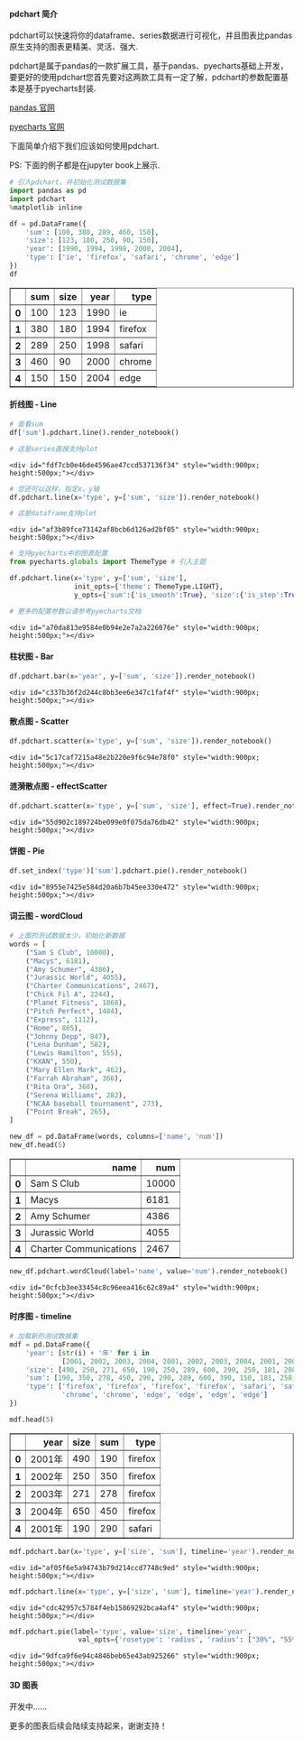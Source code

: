 
#### pdchart 简介
pdchart可以快速将你的dataframe、series数据进行可视化，并且图表比pandas原生支持的图表更精美、灵活、强大.

pdchart是属于pandas的一款扩展工具，基于pandas、pyecharts基础上开发，要更好的使用pdchart您首先要对这两款工具有一定了解，pdchart的参数配置基本是基于pyecharts封装.

[pandas 官网](http://pandas.pydata.org/)

[pyecharts 官网](https://pyecharts.org/#/zh-cn/intro)

下面简单介绍下我们应该如何使用pdchart.

PS: 下面的例子都是在jupyter book上展示.


```python
# 引入pdchart、并初始化测试数据集
import pandas as pd
import pdchart
%matplotlib inline

df = pd.DataFrame({
    'sum': [100, 380, 289, 460, 150],
    'size': [123, 180, 250, 90, 150],
    'year': [1990, 1994, 1998, 2000, 2004],
    'type': ['ie', 'firefox', 'safari', 'chrome', 'edge']
})
df
```




<div>
<style scoped>
    .dataframe tbody tr th:only-of-type {
        vertical-align: middle;
    }

    .dataframe tbody tr th {
        vertical-align: top;
    }

    .dataframe thead th {
        text-align: right;
    }
</style>
<table border="1" class="dataframe">
  <thead>
    <tr style="text-align: right;">
      <th></th>
      <th>sum</th>
      <th>size</th>
      <th>year</th>
      <th>type</th>
    </tr>
  </thead>
  <tbody>
    <tr>
      <th>0</th>
      <td>100</td>
      <td>123</td>
      <td>1990</td>
      <td>ie</td>
    </tr>
    <tr>
      <th>1</th>
      <td>380</td>
      <td>180</td>
      <td>1994</td>
      <td>firefox</td>
    </tr>
    <tr>
      <th>2</th>
      <td>289</td>
      <td>250</td>
      <td>1998</td>
      <td>safari</td>
    </tr>
    <tr>
      <th>3</th>
      <td>460</td>
      <td>90</td>
      <td>2000</td>
      <td>chrome</td>
    </tr>
    <tr>
      <th>4</th>
      <td>150</td>
      <td>150</td>
      <td>2004</td>
      <td>edge</td>
    </tr>
  </tbody>
</table>
</div>



#### 折线图 - Line


```python
# 查看sum
df['sum'].pdchart.line().render_notebook()

# 这是series直接支持plot
```




<script>
    require.config({
        paths: {
            'echarts':'https://assets.pyecharts.org/assets/echarts.min'
        }
    });
</script>

    <div id="fdf7cb0e46de4596ae47ccd537136f34" style="width:900px; height:500px;"></div>


<script>
    require(['echarts'], function(echarts) {
        var chart_fdf7cb0e46de4596ae47ccd537136f34 = echarts.init(
            document.getElementById('fdf7cb0e46de4596ae47ccd537136f34'), 'white', {renderer: 'canvas'});
        var option_fdf7cb0e46de4596ae47ccd537136f34 = {
    "color": [
        "#c23531",
        "#2f4554",
        "#61a0a8",
        "#d48265",
        "#749f83",
        "#ca8622",
        "#bda29a",
        "#6e7074",
        "#546570",
        "#c4ccd3",
        "#f05b72",
        "#ef5b9c",
        "#f47920",
        "#905a3d",
        "#fab27b",
        "#2a5caa",
        "#444693",
        "#726930",
        "#b2d235",
        "#6d8346",
        "#ac6767",
        "#1d953f",
        "#6950a1",
        "#918597"
    ],
    "series": [
        {
            "type": "line",
            "name": "sum",
            "symbolSize": 4,
            "showSymbol": true,
            "smooth": false,
            "step": false,
            "data": [
                [
                    "0",
                    100
                ],
                [
                    "1",
                    380
                ],
                [
                    "2",
                    289
                ],
                [
                    "3",
                    460
                ],
                [
                    "4",
                    150
                ]
            ],
            "label": {
                "show": true,
                "position": "top",
                "margin": 8,
                "fontSize": 12
            },
            "lineStyle": {
                "width": 1,
                "opacity": 1,
                "curveness": 0,
                "type": "solid"
            },
            "areaStyle": {
                "opacity": 0
            }
        }
    ],
    "legend": [
        {
            "data": [
                "sum"
            ],
            "selected": {
                "sum": true
            },
            "show": true
        }
    ],
    "tooltip": {
        "show": true,
        "trigger": "item",
        "triggerOn": "mousemove|click",
        "axisPointer": {
            "type": "line"
        },
        "textStyle": {
            "fontSize": 14
        },
        "borderWidth": 0
    },
    "yAxis": [
        {
            "show": true,
            "scale": false,
            "nameLocation": "end",
            "nameGap": 15,
            "gridIndex": 0,
            "inverse": false,
            "offset": 0,
            "splitNumber": 5,
            "minInterval": 0,
            "splitLine": {
                "show": false,
                "lineStyle": {
                    "width": 1,
                    "opacity": 1,
                    "curveness": 0,
                    "type": "solid"
                }
            }
        }
    ],
    "xAxis": [
        {
            "show": true,
            "scale": false,
            "nameLocation": "end",
            "nameGap": 15,
            "gridIndex": 0,
            "inverse": false,
            "offset": 0,
            "splitNumber": 5,
            "minInterval": 0,
            "splitLine": {
                "show": false,
                "lineStyle": {
                    "width": 1,
                    "opacity": 1,
                    "curveness": 0,
                    "type": "solid"
                }
            },
            "data": [
                "0",
                "1",
                "2",
                "3",
                "4"
            ]
        }
    ],
    "title": {
        "text": "Line"
    },
    "toolbox": {
        "show": true,
        "orient": "horizontal",
        "itemSize": 15,
        "itemGap": 10,
        "left": "80%",
        "feature": {
            "saveAsImage": {
                "show": true,
                "title": "save as image",
                "type": "png"
            },
            "restore": {
                "show": true,
                "title": "restore"
            },
            "dataView": {
                "show": true,
                "title": "data view",
                "readOnly": false
            },
            "dataZoom": {
                "show": true,
                "title": {
                    "zoom": "data zoom",
                    "back": "data zoom restore"
                }
            }
        }
    }
};
        chart_fdf7cb0e46de4596ae47ccd537136f34.setOption(option_fdf7cb0e46de4596ae47ccd537136f34);
    });
</script>





```python
# 您还可以这样，指定x、y轴
df.pdchart.line(x='type', y=['sum', 'size']).render_notebook()

# 这是dataframe支持plot
```




<script>
    require.config({
        paths: {
            'echarts':'https://assets.pyecharts.org/assets/echarts.min'
        }
    });
</script>

    <div id="af3b89fce73142af8bcb6d126ad2bf05" style="width:900px; height:500px;"></div>


<script>
    require(['echarts'], function(echarts) {
        var chart_af3b89fce73142af8bcb6d126ad2bf05 = echarts.init(
            document.getElementById('af3b89fce73142af8bcb6d126ad2bf05'), 'white', {renderer: 'canvas'});
        var option_af3b89fce73142af8bcb6d126ad2bf05 = {
    "color": [
        "#c23531",
        "#2f4554",
        "#61a0a8",
        "#d48265",
        "#749f83",
        "#ca8622",
        "#bda29a",
        "#6e7074",
        "#546570",
        "#c4ccd3",
        "#f05b72",
        "#ef5b9c",
        "#f47920",
        "#905a3d",
        "#fab27b",
        "#2a5caa",
        "#444693",
        "#726930",
        "#b2d235",
        "#6d8346",
        "#ac6767",
        "#1d953f",
        "#6950a1",
        "#918597"
    ],
    "series": [
        {
            "type": "line",
            "name": "sum",
            "symbolSize": 4,
            "showSymbol": true,
            "smooth": false,
            "step": false,
            "data": [
                [
                    "ie",
                    100
                ],
                [
                    "firefox",
                    380
                ],
                [
                    "safari",
                    289
                ],
                [
                    "chrome",
                    460
                ],
                [
                    "edge",
                    150
                ]
            ],
            "label": {
                "show": true,
                "position": "top",
                "margin": 8,
                "fontSize": 12
            },
            "lineStyle": {
                "width": 1,
                "opacity": 1,
                "curveness": 0,
                "type": "solid"
            },
            "areaStyle": {
                "opacity": 0
            }
        },
        {
            "type": "line",
            "name": "size",
            "symbolSize": 4,
            "showSymbol": true,
            "smooth": false,
            "step": false,
            "data": [
                [
                    "ie",
                    123
                ],
                [
                    "firefox",
                    180
                ],
                [
                    "safari",
                    250
                ],
                [
                    "chrome",
                    90
                ],
                [
                    "edge",
                    150
                ]
            ],
            "label": {
                "show": true,
                "position": "top",
                "margin": 8,
                "fontSize": 12
            },
            "lineStyle": {
                "width": 1,
                "opacity": 1,
                "curveness": 0,
                "type": "solid"
            },
            "areaStyle": {
                "opacity": 0
            }
        }
    ],
    "legend": [
        {
            "data": [
                "sum",
                "size"
            ],
            "selected": {
                "sum": true,
                "size": true
            },
            "show": true
        }
    ],
    "tooltip": {
        "show": true,
        "trigger": "item",
        "triggerOn": "mousemove|click",
        "axisPointer": {
            "type": "line"
        },
        "textStyle": {
            "fontSize": 14
        },
        "borderWidth": 0
    },
    "yAxis": [
        {
            "show": true,
            "scale": false,
            "nameLocation": "end",
            "nameGap": 15,
            "gridIndex": 0,
            "inverse": false,
            "offset": 0,
            "splitNumber": 5,
            "minInterval": 0,
            "splitLine": {
                "show": false,
                "lineStyle": {
                    "width": 1,
                    "opacity": 1,
                    "curveness": 0,
                    "type": "solid"
                }
            }
        }
    ],
    "xAxis": [
        {
            "show": true,
            "scale": false,
            "nameLocation": "end",
            "nameGap": 15,
            "gridIndex": 0,
            "inverse": false,
            "offset": 0,
            "splitNumber": 5,
            "minInterval": 0,
            "splitLine": {
                "show": false,
                "lineStyle": {
                    "width": 1,
                    "opacity": 1,
                    "curveness": 0,
                    "type": "solid"
                }
            },
            "data": [
                "ie",
                "firefox",
                "safari",
                "chrome",
                "edge"
            ]
        }
    ],
    "title": {
        "text": "Line"
    },
    "toolbox": {
        "show": true,
        "orient": "horizontal",
        "itemSize": 15,
        "itemGap": 10,
        "left": "80%",
        "feature": {
            "saveAsImage": {
                "show": true,
                "title": "save as image",
                "type": "png"
            },
            "restore": {
                "show": true,
                "title": "restore"
            },
            "dataView": {
                "show": true,
                "title": "data view",
                "readOnly": false
            },
            "dataZoom": {
                "show": true,
                "title": {
                    "zoom": "data zoom",
                    "back": "data zoom restore"
                }
            }
        }
    }
};
        chart_af3b89fce73142af8bcb6d126ad2bf05.setOption(option_af3b89fce73142af8bcb6d126ad2bf05);
    });
</script>





```python
# 支持pyecharts中的图表配置
from pyecharts.globals import ThemeType # 引入主题

df.pdchart.line(x='type', y=['sum', 'size'], 
                init_opts={'theme': ThemeType.LIGHT},
                y_opts={'sum':{'is_smooth':True}, 'size':{'is_step':True}}).render_notebook()

# 更多的配置参数以请参考pyecharts文档
```




<script>
    require.config({
        paths: {
            'echarts':'https://assets.pyecharts.org/assets/echarts.min'
        }
    });
</script>

    <div id="a70da813e9584e0b94e2e7a2a226076e" style="width:900px; height:500px;"></div>


<script>
    require(['echarts'], function(echarts) {
        var chart_a70da813e9584e0b94e2e7a2a226076e = echarts.init(
            document.getElementById('a70da813e9584e0b94e2e7a2a226076e'), 'light', {renderer: 'canvas'});
        var option_a70da813e9584e0b94e2e7a2a226076e = {
    "series": [
        {
            "type": "line",
            "name": "sum",
            "symbolSize": 4,
            "showSymbol": true,
            "smooth": true,
            "step": false,
            "data": [
                [
                    "ie",
                    100
                ],
                [
                    "firefox",
                    380
                ],
                [
                    "safari",
                    289
                ],
                [
                    "chrome",
                    460
                ],
                [
                    "edge",
                    150
                ]
            ],
            "label": {
                "show": true,
                "position": "top",
                "margin": 8,
                "fontSize": 12
            },
            "lineStyle": {
                "width": 1,
                "opacity": 1,
                "curveness": 0,
                "type": "solid"
            },
            "areaStyle": {
                "opacity": 0
            }
        },
        {
            "type": "line",
            "name": "size",
            "symbolSize": 4,
            "showSymbol": true,
            "smooth": false,
            "step": true,
            "data": [
                [
                    "ie",
                    123
                ],
                [
                    "firefox",
                    180
                ],
                [
                    "safari",
                    250
                ],
                [
                    "chrome",
                    90
                ],
                [
                    "edge",
                    150
                ]
            ],
            "label": {
                "show": true,
                "position": "top",
                "margin": 8,
                "fontSize": 12
            },
            "lineStyle": {
                "width": 1,
                "opacity": 1,
                "curveness": 0,
                "type": "solid"
            },
            "areaStyle": {
                "opacity": 0
            }
        }
    ],
    "legend": [
        {
            "data": [
                "sum",
                "size"
            ],
            "selected": {
                "sum": true,
                "size": true
            },
            "show": true
        }
    ],
    "tooltip": {
        "show": true,
        "trigger": "item",
        "triggerOn": "mousemove|click",
        "axisPointer": {
            "type": "line"
        },
        "textStyle": {
            "fontSize": 14
        },
        "borderWidth": 0
    },
    "yAxis": [
        {
            "show": true,
            "scale": false,
            "nameLocation": "end",
            "nameGap": 15,
            "gridIndex": 0,
            "inverse": false,
            "offset": 0,
            "splitNumber": 5,
            "minInterval": 0,
            "splitLine": {
                "show": false,
                "lineStyle": {
                    "width": 1,
                    "opacity": 1,
                    "curveness": 0,
                    "type": "solid"
                }
            }
        }
    ],
    "xAxis": [
        {
            "show": true,
            "scale": false,
            "nameLocation": "end",
            "nameGap": 15,
            "gridIndex": 0,
            "inverse": false,
            "offset": 0,
            "splitNumber": 5,
            "minInterval": 0,
            "splitLine": {
                "show": false,
                "lineStyle": {
                    "width": 1,
                    "opacity": 1,
                    "curveness": 0,
                    "type": "solid"
                }
            },
            "data": [
                "ie",
                "firefox",
                "safari",
                "chrome",
                "edge"
            ]
        }
    ],
    "title": {
        "text": "Line"
    },
    "toolbox": {
        "show": true,
        "orient": "horizontal",
        "itemSize": 15,
        "itemGap": 10,
        "left": "80%",
        "feature": {
            "saveAsImage": {
                "show": true,
                "title": "save as image",
                "type": "png"
            },
            "restore": {
                "show": true,
                "title": "restore"
            },
            "dataView": {
                "show": true,
                "title": "data view",
                "readOnly": false
            },
            "dataZoom": {
                "show": true,
                "title": {
                    "zoom": "data zoom",
                    "back": "data zoom restore"
                }
            }
        }
    }
};
        chart_a70da813e9584e0b94e2e7a2a226076e.setOption(option_a70da813e9584e0b94e2e7a2a226076e);
    });
</script>




#### 柱状图 - Bar


```python
df.pdchart.bar(x='year', y=['sum', 'size']).render_notebook()
```




<script>
    require.config({
        paths: {
            'echarts':'https://assets.pyecharts.org/assets/echarts.min'
        }
    });
</script>

    <div id="c337b36f2d244c8bb3ee6e347c1faf4f" style="width:900px; height:500px;"></div>


<script>
    require(['echarts'], function(echarts) {
        var chart_c337b36f2d244c8bb3ee6e347c1faf4f = echarts.init(
            document.getElementById('c337b36f2d244c8bb3ee6e347c1faf4f'), 'white', {renderer: 'canvas'});
        var option_c337b36f2d244c8bb3ee6e347c1faf4f = {
    "color": [
        "#c23531",
        "#2f4554",
        "#61a0a8",
        "#d48265",
        "#749f83",
        "#ca8622",
        "#bda29a",
        "#6e7074",
        "#546570",
        "#c4ccd3",
        "#f05b72",
        "#ef5b9c",
        "#f47920",
        "#905a3d",
        "#fab27b",
        "#2a5caa",
        "#444693",
        "#726930",
        "#b2d235",
        "#6d8346",
        "#ac6767",
        "#1d953f",
        "#6950a1",
        "#918597"
    ],
    "series": [
        {
            "type": "bar",
            "name": "sum",
            "data": [
                100,
                380,
                289,
                460,
                150
            ],
            "barCategoryGap": "20%",
            "label": {
                "show": true,
                "position": "top",
                "margin": 8,
                "fontSize": 12
            }
        },
        {
            "type": "bar",
            "name": "size",
            "data": [
                123,
                180,
                250,
                90,
                150
            ],
            "barCategoryGap": "20%",
            "label": {
                "show": true,
                "position": "top",
                "margin": 8,
                "fontSize": 12
            }
        }
    ],
    "legend": [
        {
            "data": [
                "sum",
                "size"
            ],
            "selected": {
                "sum": true,
                "size": true
            },
            "show": true
        }
    ],
    "tooltip": {
        "show": true,
        "trigger": "item",
        "triggerOn": "mousemove|click",
        "axisPointer": {
            "type": "line"
        },
        "textStyle": {
            "fontSize": 14
        },
        "borderWidth": 0
    },
    "yAxis": [
        {
            "show": true,
            "scale": false,
            "nameLocation": "end",
            "nameGap": 15,
            "gridIndex": 0,
            "inverse": false,
            "offset": 0,
            "splitNumber": 5,
            "minInterval": 0,
            "splitLine": {
                "show": false,
                "lineStyle": {
                    "width": 1,
                    "opacity": 1,
                    "curveness": 0,
                    "type": "solid"
                }
            }
        }
    ],
    "xAxis": [
        {
            "show": true,
            "scale": false,
            "nameLocation": "end",
            "nameGap": 15,
            "gridIndex": 0,
            "inverse": false,
            "offset": 0,
            "splitNumber": 5,
            "minInterval": 0,
            "splitLine": {
                "show": false,
                "lineStyle": {
                    "width": 1,
                    "opacity": 1,
                    "curveness": 0,
                    "type": "solid"
                }
            },
            "data": [
                1990,
                1994,
                1998,
                2000,
                2004
            ]
        }
    ],
    "title": {
        "text": "Bar"
    },
    "toolbox": {
        "show": true,
        "orient": "horizontal",
        "itemSize": 15,
        "itemGap": 10,
        "left": "80%",
        "feature": {
            "saveAsImage": {
                "show": true,
                "title": "save as image",
                "type": "png"
            },
            "restore": {
                "show": true,
                "title": "restore"
            },
            "dataView": {
                "show": true,
                "title": "data view",
                "readOnly": false
            },
            "dataZoom": {
                "show": true,
                "title": {
                    "zoom": "data zoom",
                    "back": "data zoom restore"
                }
            }
        }
    }
};
        chart_c337b36f2d244c8bb3ee6e347c1faf4f.setOption(option_c337b36f2d244c8bb3ee6e347c1faf4f);
    });
</script>




#### 散点图 - Scatter


```python
df.pdchart.scatter(x='type', y=['sum', 'size']).render_notebook()
```




<script>
    require.config({
        paths: {
            'echarts':'https://assets.pyecharts.org/assets/echarts.min'
        }
    });
</script>

    <div id="5c17caf7215a48e2b220e9f6c94e78f0" style="width:900px; height:500px;"></div>


<script>
    require(['echarts'], function(echarts) {
        var chart_5c17caf7215a48e2b220e9f6c94e78f0 = echarts.init(
            document.getElementById('5c17caf7215a48e2b220e9f6c94e78f0'), 'white', {renderer: 'canvas'});
        var option_5c17caf7215a48e2b220e9f6c94e78f0 = {
    "color": [
        "#c23531",
        "#2f4554",
        "#61a0a8",
        "#d48265",
        "#749f83",
        "#ca8622",
        "#bda29a",
        "#6e7074",
        "#546570",
        "#c4ccd3",
        "#f05b72",
        "#ef5b9c",
        "#f47920",
        "#905a3d",
        "#fab27b",
        "#2a5caa",
        "#444693",
        "#726930",
        "#b2d235",
        "#6d8346",
        "#ac6767",
        "#1d953f",
        "#6950a1",
        "#918597"
    ],
    "series": [
        {
            "type": "scatter",
            "name": "sum",
            "symbolSize": 10,
            "data": [
                [
                    "ie",
                    100
                ],
                [
                    "firefox",
                    380
                ],
                [
                    "safari",
                    289
                ],
                [
                    "chrome",
                    460
                ],
                [
                    "edge",
                    150
                ]
            ],
            "label": {
                "show": true,
                "position": "right",
                "margin": 8,
                "fontSize": 12
            }
        },
        {
            "type": "scatter",
            "name": "size",
            "symbolSize": 10,
            "data": [
                [
                    "ie",
                    123
                ],
                [
                    "firefox",
                    180
                ],
                [
                    "safari",
                    250
                ],
                [
                    "chrome",
                    90
                ],
                [
                    "edge",
                    150
                ]
            ],
            "label": {
                "show": true,
                "position": "right",
                "margin": 8,
                "fontSize": 12
            }
        }
    ],
    "legend": [
        {
            "data": [
                "sum",
                "size"
            ],
            "selected": {
                "sum": true,
                "size": true
            },
            "show": true
        }
    ],
    "tooltip": {
        "show": true,
        "trigger": "item",
        "triggerOn": "mousemove|click",
        "axisPointer": {
            "type": "line"
        },
        "textStyle": {
            "fontSize": 14
        },
        "borderWidth": 0
    },
    "yAxis": [
        {
            "show": true,
            "scale": false,
            "nameLocation": "end",
            "nameGap": 15,
            "gridIndex": 0,
            "inverse": false,
            "offset": 0,
            "splitNumber": 5,
            "minInterval": 0,
            "splitLine": {
                "show": false,
                "lineStyle": {
                    "width": 1,
                    "opacity": 1,
                    "curveness": 0,
                    "type": "solid"
                }
            }
        }
    ],
    "xAxis": [
        {
            "show": true,
            "scale": false,
            "nameLocation": "end",
            "nameGap": 15,
            "gridIndex": 0,
            "inverse": false,
            "offset": 0,
            "splitNumber": 5,
            "minInterval": 0,
            "splitLine": {
                "show": false,
                "lineStyle": {
                    "width": 1,
                    "opacity": 1,
                    "curveness": 0,
                    "type": "solid"
                }
            },
            "data": [
                "ie",
                "firefox",
                "safari",
                "chrome",
                "edge"
            ]
        }
    ],
    "title": {
        "text": "Scatter"
    },
    "toolbox": {
        "show": true,
        "orient": "horizontal",
        "itemSize": 15,
        "itemGap": 10,
        "left": "80%",
        "feature": {
            "saveAsImage": {
                "show": true,
                "title": "save as image",
                "type": "png"
            },
            "restore": {
                "show": true,
                "title": "restore"
            },
            "dataView": {
                "show": true,
                "title": "data view",
                "readOnly": false
            },
            "dataZoom": {
                "show": true,
                "title": {
                    "zoom": "data zoom",
                    "back": "data zoom restore"
                }
            }
        }
    }
};
        chart_5c17caf7215a48e2b220e9f6c94e78f0.setOption(option_5c17caf7215a48e2b220e9f6c94e78f0);
    });
</script>




#### 涟漪散点图 - effectScatter


```python
df.pdchart.scatter(x='type', y=['sum', 'size'], effect=True).render_notebook()
```




<script>
    require.config({
        paths: {
            'echarts':'https://assets.pyecharts.org/assets/echarts.min'
        }
    });
</script>

    <div id="55d902c189724be099e0f075da76db42" style="width:900px; height:500px;"></div>


<script>
    require(['echarts'], function(echarts) {
        var chart_55d902c189724be099e0f075da76db42 = echarts.init(
            document.getElementById('55d902c189724be099e0f075da76db42'), 'white', {renderer: 'canvas'});
        var option_55d902c189724be099e0f075da76db42 = {
    "color": [
        "#c23531",
        "#2f4554",
        "#61a0a8",
        "#d48265",
        "#749f83",
        "#ca8622",
        "#bda29a",
        "#6e7074",
        "#546570",
        "#c4ccd3",
        "#f05b72",
        "#ef5b9c",
        "#f47920",
        "#905a3d",
        "#fab27b",
        "#2a5caa",
        "#444693",
        "#726930",
        "#b2d235",
        "#6d8346",
        "#ac6767",
        "#1d953f",
        "#6950a1",
        "#918597"
    ],
    "series": [
        {
            "type": "effectScatter",
            "name": "sum",
            "showEffectOn": "render",
            "rippleEffect": {
                "show": true,
                "brushType": "stroke",
                "scale": 2.5,
                "period": 4
            },
            "symbolSize": 10,
            "data": [
                [
                    "ie",
                    100
                ],
                [
                    "firefox",
                    380
                ],
                [
                    "safari",
                    289
                ],
                [
                    "chrome",
                    460
                ],
                [
                    "edge",
                    150
                ]
            ],
            "label": {
                "show": true,
                "position": "top",
                "margin": 8,
                "fontSize": 12
            }
        },
        {
            "type": "effectScatter",
            "name": "size",
            "showEffectOn": "render",
            "rippleEffect": {
                "show": true,
                "brushType": "stroke",
                "scale": 2.5,
                "period": 4
            },
            "symbolSize": 10,
            "data": [
                [
                    "ie",
                    123
                ],
                [
                    "firefox",
                    180
                ],
                [
                    "safari",
                    250
                ],
                [
                    "chrome",
                    90
                ],
                [
                    "edge",
                    150
                ]
            ],
            "label": {
                "show": true,
                "position": "top",
                "margin": 8,
                "fontSize": 12
            }
        }
    ],
    "legend": [
        {
            "data": [
                "sum",
                "size"
            ],
            "selected": {
                "sum": true,
                "size": true
            },
            "show": true
        }
    ],
    "tooltip": {
        "show": true,
        "trigger": "item",
        "triggerOn": "mousemove|click",
        "axisPointer": {
            "type": "line"
        },
        "textStyle": {
            "fontSize": 14
        },
        "borderWidth": 0
    },
    "yAxis": [
        {
            "show": true,
            "scale": false,
            "nameLocation": "end",
            "nameGap": 15,
            "gridIndex": 0,
            "inverse": false,
            "offset": 0,
            "splitNumber": 5,
            "minInterval": 0,
            "splitLine": {
                "show": false,
                "lineStyle": {
                    "width": 1,
                    "opacity": 1,
                    "curveness": 0,
                    "type": "solid"
                }
            }
        }
    ],
    "xAxis": [
        {
            "show": true,
            "scale": false,
            "nameLocation": "end",
            "nameGap": 15,
            "gridIndex": 0,
            "inverse": false,
            "offset": 0,
            "splitNumber": 5,
            "minInterval": 0,
            "splitLine": {
                "show": false,
                "lineStyle": {
                    "width": 1,
                    "opacity": 1,
                    "curveness": 0,
                    "type": "solid"
                }
            },
            "data": [
                "ie",
                "firefox",
                "safari",
                "chrome",
                "edge"
            ]
        }
    ],
    "title": {
        "text": "Effectscatter"
    },
    "toolbox": {
        "show": true,
        "orient": "horizontal",
        "itemSize": 15,
        "itemGap": 10,
        "left": "80%",
        "feature": {
            "saveAsImage": {
                "show": true,
                "title": "save as image",
                "type": "png"
            },
            "restore": {
                "show": true,
                "title": "restore"
            },
            "dataView": {
                "show": true,
                "title": "data view",
                "readOnly": false
            },
            "dataZoom": {
                "show": true,
                "title": {
                    "zoom": "data zoom",
                    "back": "data zoom restore"
                }
            }
        }
    }
};
        chart_55d902c189724be099e0f075da76db42.setOption(option_55d902c189724be099e0f075da76db42);
    });
</script>




#### 饼图 - Pie


```python
df.set_index('type')['sum'].pdchart.pie().render_notebook()
```




<script>
    require.config({
        paths: {
            'echarts':'https://assets.pyecharts.org/assets/echarts.min'
        }
    });
</script>

    <div id="8955e7425e584d20a6b7b45ee330e472" style="width:900px; height:500px;"></div>


<script>
    require(['echarts'], function(echarts) {
        var chart_8955e7425e584d20a6b7b45ee330e472 = echarts.init(
            document.getElementById('8955e7425e584d20a6b7b45ee330e472'), 'white', {renderer: 'canvas'});
        var option_8955e7425e584d20a6b7b45ee330e472 = {
    "color": [
        "#c23531",
        "#2f4554",
        "#61a0a8",
        "#d48265",
        "#749f83",
        "#ca8622",
        "#bda29a",
        "#6e7074",
        "#546570",
        "#c4ccd3",
        "#f05b72",
        "#ef5b9c",
        "#f47920",
        "#905a3d",
        "#fab27b",
        "#2a5caa",
        "#444693",
        "#726930",
        "#b2d235",
        "#6d8346",
        "#ac6767",
        "#1d953f",
        "#6950a1",
        "#918597"
    ],
    "series": [
        {
            "type": "pie",
            "clockwise": true,
            "data": [
                {
                    "name": "ie",
                    "value": 100
                },
                {
                    "name": "firefox",
                    "value": 380
                },
                {
                    "name": "safari",
                    "value": 289
                },
                {
                    "name": "chrome",
                    "value": 460
                },
                {
                    "name": "edge",
                    "value": 150
                }
            ],
            "radius": [
                "0%",
                "75%"
            ],
            "center": [
                "50%",
                "50%"
            ],
            "label": {
                "show": true,
                "position": "top",
                "margin": 8,
                "fontSize": 12
            }
        }
    ],
    "legend": [
        {
            "data": [
                "ie",
                "firefox",
                "safari",
                "chrome",
                "edge"
            ],
            "selected": {},
            "show": true
        }
    ],
    "tooltip": {
        "show": true,
        "trigger": "item",
        "triggerOn": "mousemove|click",
        "axisPointer": {
            "type": "line"
        },
        "textStyle": {
            "fontSize": 14
        },
        "borderWidth": 0
    },
    "title": {
        "text": "Pie"
    },
    "toolbox": {
        "show": true,
        "orient": "horizontal",
        "itemSize": 15,
        "itemGap": 10,
        "left": "80%",
        "feature": {
            "saveAsImage": {
                "show": true,
                "title": "save as image",
                "type": "png"
            },
            "restore": {
                "show": true,
                "title": "restore"
            },
            "dataView": {
                "show": true,
                "title": "data view",
                "readOnly": false
            },
            "dataZoom": {
                "show": true,
                "title": {
                    "zoom": "data zoom",
                    "back": "data zoom restore"
                }
            }
        }
    }
};
        chart_8955e7425e584d20a6b7b45ee330e472.setOption(option_8955e7425e584d20a6b7b45ee330e472);
    });
</script>




#### 词云图 - wordCloud


```python
# 上面的测试数据太少，初始化新数据
words = [
    ("Sam S Club", 10000),
    ("Macys", 6181),
    ("Amy Schumer", 4386),
    ("Jurassic World", 4055),
    ("Charter Communications", 2467),
    ("Chick Fil A", 2244),
    ("Planet Fitness", 1868),
    ("Pitch Perfect", 1484),
    ("Express", 1112),
    ("Home", 865),
    ("Johnny Depp", 847),
    ("Lena Dunham", 582),
    ("Lewis Hamilton", 555),
    ("KXAN", 550),
    ("Mary Ellen Mark", 462),
    ("Farrah Abraham", 366),
    ("Rita Ora", 360),
    ("Serena Williams", 282),
    ("NCAA baseball tournament", 273),
    ("Point Break", 265),
]

new_df = pd.DataFrame(words, columns=['name', 'num'])
new_df.head(5)
```




<div>
<style scoped>
    .dataframe tbody tr th:only-of-type {
        vertical-align: middle;
    }

    .dataframe tbody tr th {
        vertical-align: top;
    }

    .dataframe thead th {
        text-align: right;
    }
</style>
<table border="1" class="dataframe">
  <thead>
    <tr style="text-align: right;">
      <th></th>
      <th>name</th>
      <th>num</th>
    </tr>
  </thead>
  <tbody>
    <tr>
      <th>0</th>
      <td>Sam S Club</td>
      <td>10000</td>
    </tr>
    <tr>
      <th>1</th>
      <td>Macys</td>
      <td>6181</td>
    </tr>
    <tr>
      <th>2</th>
      <td>Amy Schumer</td>
      <td>4386</td>
    </tr>
    <tr>
      <th>3</th>
      <td>Jurassic World</td>
      <td>4055</td>
    </tr>
    <tr>
      <th>4</th>
      <td>Charter Communications</td>
      <td>2467</td>
    </tr>
  </tbody>
</table>
</div>




```python
new_df.pdchart.wordCloud(label='name', value='num').render_notebook()
```




<script>
    require.config({
        paths: {
            'echarts':'https://assets.pyecharts.org/assets/echarts.min', 'echarts-wordcloud':'https://assets.pyecharts.org/assets/echarts-wordcloud.min'
        }
    });
</script>

    <div id="0cfcb3ee33454c8c96eea416c62c89a4" style="width:900px; height:500px;"></div>


<script>
    require(['echarts', 'echarts-wordcloud'], function(echarts) {
        var chart_0cfcb3ee33454c8c96eea416c62c89a4 = echarts.init(
            document.getElementById('0cfcb3ee33454c8c96eea416c62c89a4'), 'white', {renderer: 'canvas'});
        var option_0cfcb3ee33454c8c96eea416c62c89a4 = {
    "color": [
        "#c23531",
        "#2f4554",
        "#61a0a8",
        "#d48265",
        "#749f83",
        "#ca8622",
        "#bda29a",
        "#6e7074",
        "#546570",
        "#c4ccd3",
        "#f05b72",
        "#ef5b9c",
        "#f47920",
        "#905a3d",
        "#fab27b",
        "#2a5caa",
        "#444693",
        "#726930",
        "#b2d235",
        "#6d8346",
        "#ac6767",
        "#1d953f",
        "#6950a1",
        "#918597"
    ],
    "series": [
        {
            "type": "wordCloud",
            "shape": "circle",
            "rotationRange": [
                -90,
                90
            ],
            "rotationStep": 45,
            "girdSize": 20,
            "sizeRange": [
                12,
                60
            ],
            "data": [
                {
                    "name": "Sam S Club",
                    "value": 10000,
                    "textStyle": {
                        "normal": {
                            "color": "rgb(36,148,118)"
                        }
                    }
                },
                {
                    "name": "Macys",
                    "value": 6181,
                    "textStyle": {
                        "normal": {
                            "color": "rgb(1,73,128)"
                        }
                    }
                },
                {
                    "name": "Amy Schumer",
                    "value": 4386,
                    "textStyle": {
                        "normal": {
                            "color": "rgb(124,119,57)"
                        }
                    }
                },
                {
                    "name": "Jurassic World",
                    "value": 4055,
                    "textStyle": {
                        "normal": {
                            "color": "rgb(158,97,65)"
                        }
                    }
                },
                {
                    "name": "Charter Communications",
                    "value": 2467,
                    "textStyle": {
                        "normal": {
                            "color": "rgb(71,23,154)"
                        }
                    }
                },
                {
                    "name": "Chick Fil A",
                    "value": 2244,
                    "textStyle": {
                        "normal": {
                            "color": "rgb(123,110,96)"
                        }
                    }
                },
                {
                    "name": "Planet Fitness",
                    "value": 1868,
                    "textStyle": {
                        "normal": {
                            "color": "rgb(136,41,64)"
                        }
                    }
                },
                {
                    "name": "Pitch Perfect",
                    "value": 1484,
                    "textStyle": {
                        "normal": {
                            "color": "rgb(97,58,140)"
                        }
                    }
                },
                {
                    "name": "Express",
                    "value": 1112,
                    "textStyle": {
                        "normal": {
                            "color": "rgb(16,65,136)"
                        }
                    }
                },
                {
                    "name": "Home",
                    "value": 865,
                    "textStyle": {
                        "normal": {
                            "color": "rgb(122,88,84)"
                        }
                    }
                },
                {
                    "name": "Johnny Depp",
                    "value": 847,
                    "textStyle": {
                        "normal": {
                            "color": "rgb(76,136,20)"
                        }
                    }
                },
                {
                    "name": "Lena Dunham",
                    "value": 582,
                    "textStyle": {
                        "normal": {
                            "color": "rgb(104,67,109)"
                        }
                    }
                },
                {
                    "name": "Lewis Hamilton",
                    "value": 555,
                    "textStyle": {
                        "normal": {
                            "color": "rgb(12,63,35)"
                        }
                    }
                },
                {
                    "name": "KXAN",
                    "value": 550,
                    "textStyle": {
                        "normal": {
                            "color": "rgb(44,103,147)"
                        }
                    }
                },
                {
                    "name": "Mary Ellen Mark",
                    "value": 462,
                    "textStyle": {
                        "normal": {
                            "color": "rgb(15,25,118)"
                        }
                    }
                },
                {
                    "name": "Farrah Abraham",
                    "value": 366,
                    "textStyle": {
                        "normal": {
                            "color": "rgb(97,99,7)"
                        }
                    }
                },
                {
                    "name": "Rita Ora",
                    "value": 360,
                    "textStyle": {
                        "normal": {
                            "color": "rgb(106,52,13)"
                        }
                    }
                },
                {
                    "name": "Serena Williams",
                    "value": 282,
                    "textStyle": {
                        "normal": {
                            "color": "rgb(1,52,56)"
                        }
                    }
                },
                {
                    "name": "NCAA baseball tournament",
                    "value": 273,
                    "textStyle": {
                        "normal": {
                            "color": "rgb(106,157,40)"
                        }
                    }
                },
                {
                    "name": "Point Break",
                    "value": 265,
                    "textStyle": {
                        "normal": {
                            "color": "rgb(144,69,34)"
                        }
                    }
                }
            ]
        }
    ],
    "legend": [
        {
            "data": [],
            "selected": {},
            "show": true
        }
    ],
    "tooltip": {
        "show": true,
        "trigger": "item",
        "triggerOn": "mousemove|click",
        "axisPointer": {
            "type": "line"
        },
        "textStyle": {
            "fontSize": 14
        },
        "borderWidth": 0
    },
    "title": {
        "text": "Wordcloud"
    },
    "toolbox": {
        "show": true,
        "orient": "horizontal",
        "itemSize": 15,
        "itemGap": 10,
        "left": "80%",
        "feature": {
            "saveAsImage": {
                "show": true,
                "title": "save as image",
                "type": "png"
            },
            "restore": {
                "show": true,
                "title": "restore"
            },
            "dataView": {
                "show": true,
                "title": "data view",
                "readOnly": false
            },
            "dataZoom": {
                "show": true,
                "title": {
                    "zoom": "data zoom",
                    "back": "data zoom restore"
                }
            }
        }
    }
};
        chart_0cfcb3ee33454c8c96eea416c62c89a4.setOption(option_0cfcb3ee33454c8c96eea416c62c89a4);
    });
</script>




#### 时序图 - timeline


```python
# 加载新的测试数据集
mdf = pd.DataFrame({
    'year': [str(i) + '年' for i in
             [2001, 2002, 2003, 2004, 2001, 2002, 2003, 2004, 2001, 2002, 2003, 2004, 2001, 2002, 2003, 2004]],
    'size': [490, 250, 271, 650, 190, 250, 289, 600, 290, 250, 181, 208, 190, 250, 291, 390],
    'sum': [190, 350, 278, 450, 290, 290, 289, 600, 390, 150, 181, 258, 290, 550, 391, 280],
    'type': ['firefox', 'firefox', 'firefox', 'firefox', 'safari', 'safari', 'safari', 'safari', 'chrome', 'chrome',
             'chrome', 'chrome', 'edge', 'edge', 'edge', 'edge']
})

mdf.head(5)
```




<div>
<style scoped>
    .dataframe tbody tr th:only-of-type {
        vertical-align: middle;
    }

    .dataframe tbody tr th {
        vertical-align: top;
    }

    .dataframe thead th {
        text-align: right;
    }
</style>
<table border="1" class="dataframe">
  <thead>
    <tr style="text-align: right;">
      <th></th>
      <th>year</th>
      <th>size</th>
      <th>sum</th>
      <th>type</th>
    </tr>
  </thead>
  <tbody>
    <tr>
      <th>0</th>
      <td>2001年</td>
      <td>490</td>
      <td>190</td>
      <td>firefox</td>
    </tr>
    <tr>
      <th>1</th>
      <td>2002年</td>
      <td>250</td>
      <td>350</td>
      <td>firefox</td>
    </tr>
    <tr>
      <th>2</th>
      <td>2003年</td>
      <td>271</td>
      <td>278</td>
      <td>firefox</td>
    </tr>
    <tr>
      <th>3</th>
      <td>2004年</td>
      <td>650</td>
      <td>450</td>
      <td>firefox</td>
    </tr>
    <tr>
      <th>4</th>
      <td>2001年</td>
      <td>190</td>
      <td>290</td>
      <td>safari</td>
    </tr>
  </tbody>
</table>
</div>




```python
mdf.pdchart.bar(x='type', y=['size', 'sum'], timeline='year').render_notebook()
```




<script>
    require.config({
        paths: {
            'echarts':'https://assets.pyecharts.org/assets/echarts.min'
        }
    });
</script>

    <div id="af05f6e5a94743b79d214ccd7748c9ed" style="width:900px; height:500px;"></div>


<script>
    require(['echarts'], function(echarts) {
        var chart_af05f6e5a94743b79d214ccd7748c9ed = echarts.init(
            document.getElementById('af05f6e5a94743b79d214ccd7748c9ed'), 'white', {renderer: 'canvas'});
        var option_af05f6e5a94743b79d214ccd7748c9ed = {
    "baseOption": {
        "series": [
            {
                "type": "bar",
                "name": "size",
                "data": [
                    650,
                    600,
                    208,
                    390
                ],
                "barCategoryGap": "20%",
                "label": {
                    "show": true,
                    "position": "top",
                    "margin": 8,
                    "fontSize": 12
                }
            },
            {
                "type": "bar",
                "name": "sum",
                "data": [
                    450,
                    600,
                    258,
                    280
                ],
                "barCategoryGap": "20%",
                "label": {
                    "show": true,
                    "position": "top",
                    "margin": 8,
                    "fontSize": 12
                }
            }
        ],
        "timeline": {
            "axisType": "category",
            "orient": "horizontal",
            "autoPlay": false,
            "loop": true,
            "rewind": false,
            "show": true,
            "inverse": false,
            "bottom": "-5px",
            "data": [
                "2001\u5e74",
                "2002\u5e74",
                "2003\u5e74",
                "2004\u5e74"
            ]
        },
        "xAxis": [
            {
                "show": true,
                "scale": false,
                "nameLocation": "end",
                "nameGap": 15,
                "gridIndex": 0,
                "inverse": false,
                "offset": 0,
                "splitNumber": 5,
                "minInterval": 0,
                "splitLine": {
                    "show": false,
                    "lineStyle": {
                        "width": 1,
                        "opacity": 1,
                        "curveness": 0,
                        "type": "solid"
                    }
                },
                "data": [
                    "firefox",
                    "safari",
                    "chrome",
                    "edge"
                ]
            }
        ],
        "yAxis": [
            {
                "show": true,
                "scale": false,
                "nameLocation": "end",
                "nameGap": 15,
                "gridIndex": 0,
                "inverse": false,
                "offset": 0,
                "splitNumber": 5,
                "minInterval": 0,
                "splitLine": {
                    "show": false,
                    "lineStyle": {
                        "width": 1,
                        "opacity": 1,
                        "curveness": 0,
                        "type": "solid"
                    }
                }
            }
        ]
    },
    "options": [
        {
            "legend": [
                {
                    "data": [
                        "size",
                        "sum"
                    ],
                    "selected": {
                        "size": true,
                        "sum": true
                    },
                    "show": true
                }
            ],
            "series": [
                {
                    "data": [
                        490,
                        190,
                        290,
                        190
                    ]
                },
                {
                    "data": [
                        190,
                        290,
                        390,
                        290
                    ]
                }
            ],
            "title": {
                "text": "Bar"
            },
            "tooltip": {
                "show": true,
                "trigger": "item",
                "triggerOn": "mousemove|click",
                "axisPointer": {
                    "type": "line"
                },
                "textStyle": {
                    "fontSize": 14
                },
                "borderWidth": 0
            }
        },
        {
            "legend": [
                {
                    "data": [
                        "size",
                        "sum"
                    ],
                    "selected": {
                        "size": true,
                        "sum": true
                    },
                    "show": true
                }
            ],
            "series": [
                {
                    "data": [
                        250,
                        250,
                        250,
                        250
                    ]
                },
                {
                    "data": [
                        350,
                        290,
                        150,
                        550
                    ]
                }
            ],
            "title": {
                "text": "Bar"
            },
            "tooltip": {
                "show": true,
                "trigger": "item",
                "triggerOn": "mousemove|click",
                "axisPointer": {
                    "type": "line"
                },
                "textStyle": {
                    "fontSize": 14
                },
                "borderWidth": 0
            }
        },
        {
            "legend": [
                {
                    "data": [
                        "size",
                        "sum"
                    ],
                    "selected": {
                        "size": true,
                        "sum": true
                    },
                    "show": true
                }
            ],
            "series": [
                {
                    "data": [
                        271,
                        289,
                        181,
                        291
                    ]
                },
                {
                    "data": [
                        278,
                        289,
                        181,
                        391
                    ]
                }
            ],
            "title": {
                "text": "Bar"
            },
            "tooltip": {
                "show": true,
                "trigger": "item",
                "triggerOn": "mousemove|click",
                "axisPointer": {
                    "type": "line"
                },
                "textStyle": {
                    "fontSize": 14
                },
                "borderWidth": 0
            }
        },
        {
            "legend": [
                {
                    "data": [
                        "size",
                        "sum"
                    ],
                    "selected": {
                        "size": true,
                        "sum": true
                    },
                    "show": true
                }
            ],
            "series": [
                {
                    "data": [
                        650,
                        600,
                        208,
                        390
                    ]
                },
                {
                    "data": [
                        450,
                        600,
                        258,
                        280
                    ]
                }
            ],
            "title": {
                "text": "Bar"
            },
            "tooltip": {
                "show": true,
                "trigger": "item",
                "triggerOn": "mousemove|click",
                "axisPointer": {
                    "type": "line"
                },
                "textStyle": {
                    "fontSize": 14
                },
                "borderWidth": 0
            }
        }
    ]
};
        chart_af05f6e5a94743b79d214ccd7748c9ed.setOption(option_af05f6e5a94743b79d214ccd7748c9ed);
    });
</script>





```python
mdf.pdchart.line(x='type', y=['size', 'sum'], timeline='year').render_notebook()
```




<script>
    require.config({
        paths: {
            'echarts':'https://assets.pyecharts.org/assets/echarts.min'
        }
    });
</script>

    <div id="cdc42957c5784f4eb15869292bca4af4" style="width:900px; height:500px;"></div>


<script>
    require(['echarts'], function(echarts) {
        var chart_cdc42957c5784f4eb15869292bca4af4 = echarts.init(
            document.getElementById('cdc42957c5784f4eb15869292bca4af4'), 'white', {renderer: 'canvas'});
        var option_cdc42957c5784f4eb15869292bca4af4 = {
    "baseOption": {
        "series": [
            {
                "type": "line",
                "name": "size",
                "symbolSize": 4,
                "showSymbol": true,
                "smooth": false,
                "step": false,
                "data": [
                    [
                        "firefox",
                        650
                    ],
                    [
                        "safari",
                        600
                    ],
                    [
                        "chrome",
                        208
                    ],
                    [
                        "edge",
                        390
                    ]
                ],
                "label": {
                    "show": true,
                    "position": "top",
                    "margin": 8,
                    "fontSize": 12
                },
                "lineStyle": {
                    "width": 1,
                    "opacity": 1,
                    "curveness": 0,
                    "type": "solid"
                },
                "areaStyle": {
                    "opacity": 0
                }
            },
            {
                "type": "line",
                "name": "sum",
                "symbolSize": 4,
                "showSymbol": true,
                "smooth": false,
                "step": false,
                "data": [
                    [
                        "firefox",
                        450
                    ],
                    [
                        "safari",
                        600
                    ],
                    [
                        "chrome",
                        258
                    ],
                    [
                        "edge",
                        280
                    ]
                ],
                "label": {
                    "show": true,
                    "position": "top",
                    "margin": 8,
                    "fontSize": 12
                },
                "lineStyle": {
                    "width": 1,
                    "opacity": 1,
                    "curveness": 0,
                    "type": "solid"
                },
                "areaStyle": {
                    "opacity": 0
                }
            }
        ],
        "timeline": {
            "axisType": "category",
            "orient": "horizontal",
            "autoPlay": false,
            "loop": true,
            "rewind": false,
            "show": true,
            "inverse": false,
            "bottom": "-5px",
            "data": [
                "2001\u5e74",
                "2002\u5e74",
                "2003\u5e74",
                "2004\u5e74"
            ]
        },
        "xAxis": [
            {
                "show": true,
                "scale": false,
                "nameLocation": "end",
                "nameGap": 15,
                "gridIndex": 0,
                "inverse": false,
                "offset": 0,
                "splitNumber": 5,
                "minInterval": 0,
                "splitLine": {
                    "show": false,
                    "lineStyle": {
                        "width": 1,
                        "opacity": 1,
                        "curveness": 0,
                        "type": "solid"
                    }
                },
                "data": [
                    "firefox",
                    "safari",
                    "chrome",
                    "edge"
                ]
            }
        ],
        "yAxis": [
            {
                "show": true,
                "scale": false,
                "nameLocation": "end",
                "nameGap": 15,
                "gridIndex": 0,
                "inverse": false,
                "offset": 0,
                "splitNumber": 5,
                "minInterval": 0,
                "splitLine": {
                    "show": false,
                    "lineStyle": {
                        "width": 1,
                        "opacity": 1,
                        "curveness": 0,
                        "type": "solid"
                    }
                }
            }
        ]
    },
    "options": [
        {
            "legend": [
                {
                    "data": [
                        "size",
                        "sum"
                    ],
                    "selected": {
                        "size": true,
                        "sum": true
                    },
                    "show": true
                }
            ],
            "series": [
                {
                    "data": [
                        [
                            "firefox",
                            490
                        ],
                        [
                            "safari",
                            190
                        ],
                        [
                            "chrome",
                            290
                        ],
                        [
                            "edge",
                            190
                        ]
                    ]
                },
                {
                    "data": [
                        [
                            "firefox",
                            190
                        ],
                        [
                            "safari",
                            290
                        ],
                        [
                            "chrome",
                            390
                        ],
                        [
                            "edge",
                            290
                        ]
                    ]
                }
            ],
            "title": {
                "text": "Line"
            },
            "tooltip": {
                "show": true,
                "trigger": "item",
                "triggerOn": "mousemove|click",
                "axisPointer": {
                    "type": "line"
                },
                "textStyle": {
                    "fontSize": 14
                },
                "borderWidth": 0
            }
        },
        {
            "legend": [
                {
                    "data": [
                        "size",
                        "sum"
                    ],
                    "selected": {
                        "size": true,
                        "sum": true
                    },
                    "show": true
                }
            ],
            "series": [
                {
                    "data": [
                        [
                            "firefox",
                            250
                        ],
                        [
                            "safari",
                            250
                        ],
                        [
                            "chrome",
                            250
                        ],
                        [
                            "edge",
                            250
                        ]
                    ]
                },
                {
                    "data": [
                        [
                            "firefox",
                            350
                        ],
                        [
                            "safari",
                            290
                        ],
                        [
                            "chrome",
                            150
                        ],
                        [
                            "edge",
                            550
                        ]
                    ]
                }
            ],
            "title": {
                "text": "Line"
            },
            "tooltip": {
                "show": true,
                "trigger": "item",
                "triggerOn": "mousemove|click",
                "axisPointer": {
                    "type": "line"
                },
                "textStyle": {
                    "fontSize": 14
                },
                "borderWidth": 0
            }
        },
        {
            "legend": [
                {
                    "data": [
                        "size",
                        "sum"
                    ],
                    "selected": {
                        "size": true,
                        "sum": true
                    },
                    "show": true
                }
            ],
            "series": [
                {
                    "data": [
                        [
                            "firefox",
                            271
                        ],
                        [
                            "safari",
                            289
                        ],
                        [
                            "chrome",
                            181
                        ],
                        [
                            "edge",
                            291
                        ]
                    ]
                },
                {
                    "data": [
                        [
                            "firefox",
                            278
                        ],
                        [
                            "safari",
                            289
                        ],
                        [
                            "chrome",
                            181
                        ],
                        [
                            "edge",
                            391
                        ]
                    ]
                }
            ],
            "title": {
                "text": "Line"
            },
            "tooltip": {
                "show": true,
                "trigger": "item",
                "triggerOn": "mousemove|click",
                "axisPointer": {
                    "type": "line"
                },
                "textStyle": {
                    "fontSize": 14
                },
                "borderWidth": 0
            }
        },
        {
            "legend": [
                {
                    "data": [
                        "size",
                        "sum"
                    ],
                    "selected": {
                        "size": true,
                        "sum": true
                    },
                    "show": true
                }
            ],
            "series": [
                {
                    "data": [
                        [
                            "firefox",
                            650
                        ],
                        [
                            "safari",
                            600
                        ],
                        [
                            "chrome",
                            208
                        ],
                        [
                            "edge",
                            390
                        ]
                    ]
                },
                {
                    "data": [
                        [
                            "firefox",
                            450
                        ],
                        [
                            "safari",
                            600
                        ],
                        [
                            "chrome",
                            258
                        ],
                        [
                            "edge",
                            280
                        ]
                    ]
                }
            ],
            "title": {
                "text": "Line"
            },
            "tooltip": {
                "show": true,
                "trigger": "item",
                "triggerOn": "mousemove|click",
                "axisPointer": {
                    "type": "line"
                },
                "textStyle": {
                    "fontSize": 14
                },
                "borderWidth": 0
            }
        }
    ]
};
        chart_cdc42957c5784f4eb15869292bca4af4.setOption(option_cdc42957c5784f4eb15869292bca4af4);
    });
</script>





```python
mdf.pdchart.pie(label='type', value='size', timeline='year', 
                 val_opts={'rosetype': 'radius', 'radius': ["30%", "55%"]}).render_notebook()
```




<script>
    require.config({
        paths: {
            'echarts':'https://assets.pyecharts.org/assets/echarts.min'
        }
    });
</script>

    <div id="9dfca9f6e94c4846beb65e43ab925266" style="width:900px; height:500px;"></div>


<script>
    require(['echarts'], function(echarts) {
        var chart_9dfca9f6e94c4846beb65e43ab925266 = echarts.init(
            document.getElementById('9dfca9f6e94c4846beb65e43ab925266'), 'white', {renderer: 'canvas'});
        var option_9dfca9f6e94c4846beb65e43ab925266 = {
    "baseOption": {
        "series": [
            {
                "type": "pie",
                "clockwise": true,
                "data": [
                    {
                        "name": "firefox",
                        "value": 650
                    },
                    {
                        "name": "safari",
                        "value": 600
                    },
                    {
                        "name": "chrome",
                        "value": 208
                    },
                    {
                        "name": "edge",
                        "value": 390
                    }
                ],
                "radius": [
                    "30%",
                    "55%"
                ],
                "center": [
                    "50%",
                    "50%"
                ],
                "roseType": "radius",
                "label": {
                    "show": true,
                    "position": "top",
                    "margin": 8,
                    "fontSize": 12
                }
            }
        ],
        "timeline": {
            "axisType": "category",
            "orient": "horizontal",
            "autoPlay": false,
            "loop": true,
            "rewind": false,
            "show": true,
            "inverse": false,
            "bottom": "-5px",
            "data": [
                "2001\u5e74",
                "2002\u5e74",
                "2003\u5e74",
                "2004\u5e74"
            ]
        }
    },
    "options": [
        {
            "legend": [
                {
                    "data": [
                        "firefox",
                        "safari",
                        "chrome",
                        "edge"
                    ],
                    "selected": {},
                    "show": true
                }
            ],
            "series": [
                {
                    "data": [
                        {
                            "name": "firefox",
                            "value": 490
                        },
                        {
                            "name": "safari",
                            "value": 190
                        },
                        {
                            "name": "chrome",
                            "value": 290
                        },
                        {
                            "name": "edge",
                            "value": 190
                        }
                    ]
                }
            ],
            "title": {
                "text": "Pie"
            },
            "tooltip": {
                "show": true,
                "trigger": "item",
                "triggerOn": "mousemove|click",
                "axisPointer": {
                    "type": "line"
                },
                "textStyle": {
                    "fontSize": 14
                },
                "borderWidth": 0
            }
        },
        {
            "legend": [
                {
                    "data": [
                        "firefox",
                        "safari",
                        "chrome",
                        "edge"
                    ],
                    "selected": {},
                    "show": true
                }
            ],
            "series": [
                {
                    "data": [
                        {
                            "name": "firefox",
                            "value": 250
                        },
                        {
                            "name": "safari",
                            "value": 250
                        },
                        {
                            "name": "chrome",
                            "value": 250
                        },
                        {
                            "name": "edge",
                            "value": 250
                        }
                    ]
                }
            ],
            "title": {
                "text": "Pie"
            },
            "tooltip": {
                "show": true,
                "trigger": "item",
                "triggerOn": "mousemove|click",
                "axisPointer": {
                    "type": "line"
                },
                "textStyle": {
                    "fontSize": 14
                },
                "borderWidth": 0
            }
        },
        {
            "legend": [
                {
                    "data": [
                        "firefox",
                        "safari",
                        "chrome",
                        "edge"
                    ],
                    "selected": {},
                    "show": true
                }
            ],
            "series": [
                {
                    "data": [
                        {
                            "name": "firefox",
                            "value": 271
                        },
                        {
                            "name": "safari",
                            "value": 289
                        },
                        {
                            "name": "chrome",
                            "value": 181
                        },
                        {
                            "name": "edge",
                            "value": 291
                        }
                    ]
                }
            ],
            "title": {
                "text": "Pie"
            },
            "tooltip": {
                "show": true,
                "trigger": "item",
                "triggerOn": "mousemove|click",
                "axisPointer": {
                    "type": "line"
                },
                "textStyle": {
                    "fontSize": 14
                },
                "borderWidth": 0
            }
        },
        {
            "legend": [
                {
                    "data": [
                        "firefox",
                        "safari",
                        "chrome",
                        "edge"
                    ],
                    "selected": {},
                    "show": true
                }
            ],
            "series": [
                {
                    "data": [
                        {
                            "name": "firefox",
                            "value": 650
                        },
                        {
                            "name": "safari",
                            "value": 600
                        },
                        {
                            "name": "chrome",
                            "value": 208
                        },
                        {
                            "name": "edge",
                            "value": 390
                        }
                    ]
                }
            ],
            "title": {
                "text": "Pie"
            },
            "tooltip": {
                "show": true,
                "trigger": "item",
                "triggerOn": "mousemove|click",
                "axisPointer": {
                    "type": "line"
                },
                "textStyle": {
                    "fontSize": 14
                },
                "borderWidth": 0
            }
        }
    ]
};
        chart_9dfca9f6e94c4846beb65e43ab925266.setOption(option_9dfca9f6e94c4846beb65e43ab925266);
    });
</script>




#### 3D 图表 

开发中......


更多的图表后续会陆续支持起来，谢谢支持！
